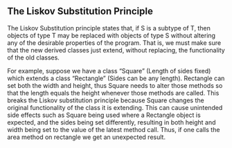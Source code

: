 ## The Liskov Substitution Principle

The Liskov Substitution principle states that, if S is a subtype of T, then 
objects of type T may be replaced with objects of type S without altering any 
of the desirable properties of the program. That is, we must make sure that the 
new derived classes just extend, without replacing, the functionality of the old 
classes. 

For example, suppose we have a class “Square” (Length of sides fixed) which 
extends a class “Rectangle” (Sides can be any length).  Rectangle can set both 
the width and height, thus Square needs to alter those methods so that the 
length equals the height whenever those methods are called. This breaks the 
Liskov substitution principle because Square changes the original functionality 
of the class it is extending. This can cause unintended side effects such as 
Square being used where a Rectangle object is expected, and the sides being set 
differently, resulting in both height and width being set to the value of the 
latest method call. Thus, if one calls the area method on rectangle we get an 
unexpected result. 
